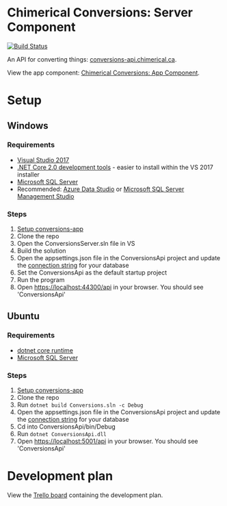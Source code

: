 # Chimerical Conversions: Server Component

[![Build Status](https://dev.azure.com/chimerical/Conversions/_apis/build/status/ConversionsServer)](https://dev.azure.com/chimerical/Conversions/_build/latest?definitionId=2)

An API for converting things: [conversions-api.chimerical.ca](https://conversions-api.chimerical.ca/api).

View the app component: [Chimerical Conversions: App Component](https://github.com/blake-mealey/conversions-app).

# Setup

## Windows

### Requirements

- [Visual Studio 2017](https://visualstudio.microsoft.com/downloads/)
- [.NET Core 2.0 development tools](https://www.microsoft.com/net/download/visual-studio-sdks) - easier to install within the VS 2017 installer
- [Microsoft SQL Server](https://www.microsoft.com/en-us/sql-server/sql-server-editions-express)
- Recommended: [Azure Data Studio](https://docs.microsoft.com/en-us/sql/azure-data-studio/download?view=sql-server-2017) or [Microsoft SQL Server Management Studio](https://docs.microsoft.com/en-us/sql/ssms/download-sql-server-management-studio-ssms?view=sql-server-2017)

### Steps

1. [Setup conversions-app](https://github.com/blake-mealey/conversions-app#setup)
2. Clone the repo
3. Open the ConversionsServer.sln file in VS
4. Build the solution
5. Open the appsettings.json file in the ConversionsApi project and update the [connection string](https://www.connectionstrings.com/sql-server/) for your database
6. Set the ConversionsApi as the default startup project
7. Run the program
8. Open [https://localhost:44300/api](https://localhost:44300/api) in your browser. You should see 'ConversionsApi'

## Ubuntu

### Requirements

- [dotnet core runtime](https://www.microsoft.com/net/download/linux-package-manager/ubuntu16-04/sdk-current)
- [Microsoft SQL Server](https://docs.microsoft.com/en-us/sql/linux/quickstart-install-connect-ubuntu?view=sql-server-2017)

### Steps

1. [Setup conversions-app](https://github.com/blake-mealey/conversions-app#setup)
2. Clone the repo
3. Run `dotnet build Conversions.sln -c Debug`
4. Open the appsettings.json file in the ConversionsApi project and update the [connection string](https://www.connectionstrings.com/sql-server/) for your database
5. Cd into ConversionsApi/bin/Debug
6. Run `dotnet ConversionsApi.dll`
7. Open [https://localhost:5001/api](https://localhost:5001/api) in your browser. You should see 'ConversionsApi'

# Development plan

View the [Trello board](https://trello.com/b/GXpwj1fU/conversions-tasks) containing the development plan.

